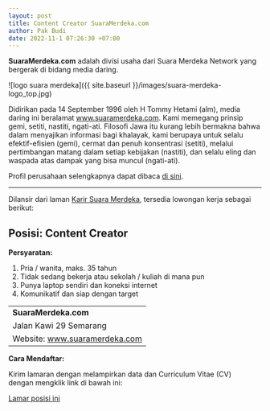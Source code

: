 ```yaml
---
layout: post
title: Content Creator SuaraMerdeka.com
author: Pak Budi
date: 2022-11-1 07:26:30 +07:00
---
```


**SuaraMerdeka.com** adalah divisi usaha dari Suara Merdeka Network yang bergerak di bidang media daring.

![logo suara merdeka]({{ site.baseurl }}/images/suara-merdeka-logo_top.jpg)

Didirikan pada 14 September 1996 oleh H Tommy Hetami (alm), media daring ini beralamat www.suaramerdeka.com. Kami memegang prinsip gemi, setiti, nastiti, ngati-ati. Filosofi Jawa itu kurang lebih bermakna bahwa dalam menyajikan informasi bagi khalayak, kami berupaya untuk selalu efektif-efisien (gemi), cermat dan penuh konsentrasi (setiti), melalui pertimbangan matang dalam setiap kebijakan (nastiti), dan selalu eling dan waspada atas dampak yang bisa muncul (ngati-ati).

Profil perusahaan selengkapnya dapat dibaca [di sini](https://www.suaramerdeka.com/about-us).

---

Dilansir dari laman [Karir Suara Merdeka](https://www.suaramerdeka.com/karir), tersedia lowongan kerja sebagai berikut:

## Posisi: Content Creator ##

**Persyaratan:**

1. Pria / wanita, maks. 35 tahun
2. Tidak sedang bekerja atau sekolah / kuliah di mana pun
3. Punya laptop sendiri dan koneksi internet
4. Komunikatif dan siap dengan target

|  |
| --- |
| **SuaraMerdeka.com** |
| Jalan Kawi 29 Semarang |
| Website: www.suaramerdeka.com |

**Cara Mendaftar:**

Kirim lamaran dengan melampirkan data dan Curriculum Vitae (CV) dengan mengklik link di bawah ini:

<div class="apply"><a href="https://www.kalibrr.com/id-ID/c/zenius-education/jobs/209500/finance-accounting-manager">Lamar posisi ini</a></div>
